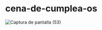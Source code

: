 # cena-de-cumplea-os
![Captura de pantalla (53)](https://github.com/Palomaamb/cena-de-cumplea-os/assets/143645002/c4f6f92f-5fe7-45fa-9c1f-b509639c5830)
